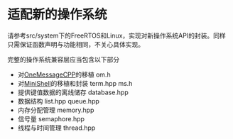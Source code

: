 # 适配新的操作系统

请参考src/system下的FreeRTOS和Linux，实现对新操作系统API的封装。同样只需保证函数声明与功能相同，不关心具体实现。

完整的操作系统兼容层应当包含以下部分

* 对[OneMessageCPP](https://github.com/Jiu-xiao/OneMessageCPP.git)的移植 om.h
* 对[MiniShell](https://github.com/Jiu-xiao/mini_shell.git)的移植和封装 term.hpp ms.h
* 提供键值数据的离线储存 database.hpp
* 数据结构 list.hpp queue.hpp
* 内存分配管理 memory.hpp
* 信号量 semaphore.hpp
* 线程与时间管理 thread.hpp
